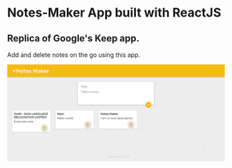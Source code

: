 # Notes-Maker App built with ReactJS

## Replica of Google's Keep app.
Add and delete notes on the go using this app.
<br>



![Notes Maker App](https://github.com/SmitBhamwala/Notes-Maker/blob/master/Notes-Maker.png)
